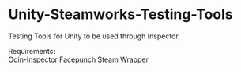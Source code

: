 # Unity-Steamworks-Testing-Tools
Testing Tools for Unity to be used through Inspector.

Requirements:
<br>
<a href="https://odininspector.com" target="_blank">Odin-Inspector</a>
<a href="https://wiki.facepunch.com/steamworks/" target="_blank">Facepunch Steam Wrapper</a>
